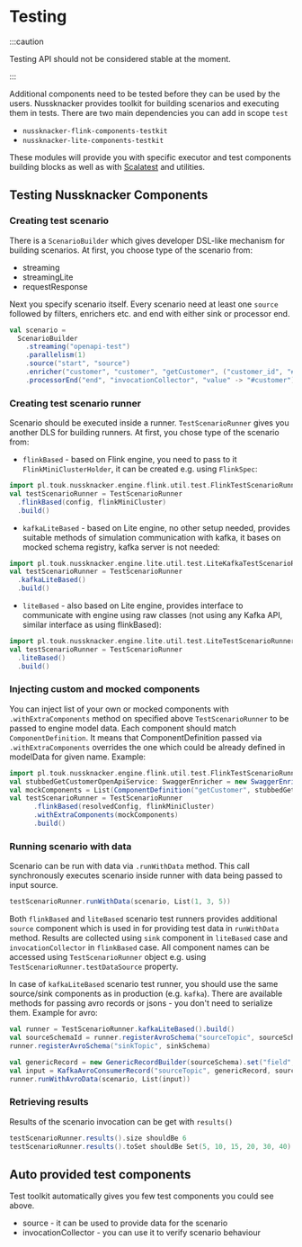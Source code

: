 # Testing

:::caution

Testing API should not be considered stable at the moment.

:::

Additional components need to be tested before they can be used by the users. Nussknacker provides toolkit for building scenarios and executing them in tests. There are two main dependencies you can add in scope `test` 

- `nussknacker-flink-components-testkit`
- `nussknacker-lite-components-testkit`

These modules will provide you with specific executor and test components building blocks as well as with [Scalatest](https://www.scalatest.org/user_guide/writing_your_first_test) and utilities.

## Testing Nussknacker Components

### Creating test scenario
There is a `ScenarioBuilder` which gives developer DSL-like mechanism for building scenarios. 
At first, you choose type of the scenario from:
- streaming
- streamingLite
- requestResponse

Next you specify scenario itself. Every scenario need at least one `source` followed by filters, enrichers etc. and end with either sink or processor end. 

```scala
val scenario = 
  ScenarioBuilder
    .streaming("openapi-test")
    .parallelism(1)
    .source("start", "source")
    .enricher("customer", "customer", "getCustomer", ("customer_id", "#input"))
    .processorEnd("end", "invocationCollector", "value" -> "#customer")
```

### Creating test scenario runner

Scenario should be executed inside a runner. `TestScenarioRunner` gives you another DLS for building runners.
At first, you chose type of the scenario from:
- `flinkBased` - based on Flink engine, you need to pass to it `FlinkMiniClusterHolder`, it can be created e.g. using `FlinkSpec`:

```scala
import pl.touk.nussknacker.engine.flink.util.test.FlinkTestScenarioRunner._
val testScenarioRunner = TestScenarioRunner
  .flinkBased(config, flinkMiniCluster)
  .build()
```

- `kafkaLiteBased` - based on Lite engine, no other setup needed, provides suitable methods of simulation communication with kafka, it bases on mocked schema registry, kafka server is not needed:
```scala
import pl.touk.nussknacker.engine.lite.util.test.LiteKafkaTestScenarioRunner._
val testScenarioRunner = TestScenarioRunner
  .kafkaLiteBased()
  .build()
```

- `liteBased` - also based on Lite engine, provides interface to communicate with engine using raw classes (not using any Kafka API, similar interface as using flinkBased):
```scala
import pl.touk.nussknacker.engine.lite.util.test.LiteTestScenarioRunner._
val testScenarioRunner = TestScenarioRunner
  .liteBased()
  .build()
```

### Injecting custom and mocked components
You can inject list of your own or mocked components with `.withExtraComponents` method on specified above `TestScenarioRunner` to be passed to engine model data.
Each component should match `ComponentDefinition`. It means that ComponentDefinition passed via `.withExtraComponents` overrides the one which could be already defined in modelData for given name. Example:
```scala
import pl.touk.nussknacker.engine.flink.util.test.FlinkTestScenarioRunner._
val stubbedGetCustomerOpenApiService: SwaggerEnricher = new SwaggerEnricher(Some(new URL(rootUrl(port))), services.head, Map.empty, stubbedBackedProvider)
val mockComponents = List(ComponentDefinition("getCustomer", stubbedGetCustomerOpenApiService))
val testScenarioRunner = TestScenarioRunner
      .flinkBased(resolvedConfig, flinkMiniCluster)
      .withExtraComponents(mockComponents)
      .build()
```

### Running scenario with data

Scenario can be run with data via `.runWithData` method. This call synchronously executes scenario inside runner with data being passed to input source.

```scala
testScenarioRunner.runWithData(scenario, List(1, 3, 5))
```

Both `flinkBased` and `liteBased` scenario test runners provides additional `source` component which is used in for providing test data in `runWithData` method.
Results are collected using `sink` component in `liteBased` case and `invocationCollector` in `flinkBased` case.
All component names can be accessed using `TestScenarioRunner` object e.g. using `TestScenarioRunner.testDataSource` property.

In case of `kafkaLiteBased` scenario test runner, you should use the same source/sink components as in production (e.g. `kafka`). There are available
methods for passing avro records or jsons - you don't need to serialize them. Example for avro:

```scala
val runner = TestScenarioRunner.kafkaLiteBased().build()
val sourceSchemaId = runner.registerAvroSchema("sourceTopic", sourceSchema)
runner.registerAvroSchema("sinkTopic", sinkSchema)

val genericRecord = new GenericRecordBuilder(sourceSchema).set("field", "value").build()
val input = KafkaAvroConsumerRecord("sourceTopic", genericRecord, sourceSchemaId)
runner.runWithAvroData(scenario, List(input))
```

### Retrieving results

Results of the scenario invocation can be get with `results()`

```scala
testScenarioRunner.results().size shouldBe 6
testScenarioRunner.results().toSet shouldBe Set(5, 10, 15, 20, 30, 40)
```

## Auto provided test components
Test toolkit automatically gives you few test components you could see above.
- source - it can be used to provide data for the scenario
- invocationCollector - you can use it to verify scenario behaviour
